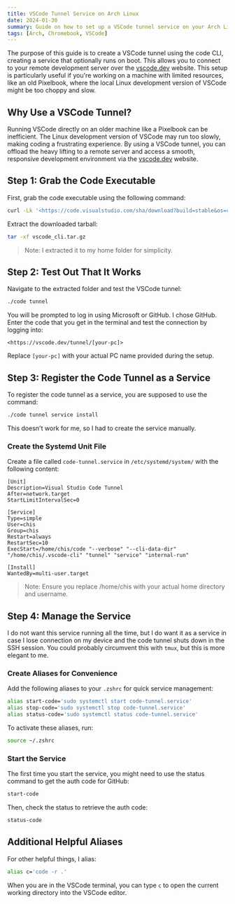 ```yaml
---
title: VSCode Tunnel Service on Arch Linux
date: 2024-01-30
summary: Guide on how to set up a VSCode tunnel service on your Arch Linux system, allowing you to connect to your remote development server seamlessly through the https://vscode.dev/ website.
tags: [Arch, Chromebook, VSCode]
---
```


The purpose of this guide is to create a VSCode tunnel using the code CLI, creating a service that optionally runs on boot. This allows you to connect to your remote development server over the [vscode.dev](https://vscode.dev/) website. This setup is particularly useful if you're working on a machine with limited resources, like an old Pixelbook, where the local Linux development version of VSCode might be too choppy and slow.

## Why Use a VSCode Tunnel?

Running VSCode directly on an older machine like a Pixelbook can be inefficient. The Linux development version of VSCode may run too slowly, making coding a frustrating experience. By using a VSCode tunnel, you can offload the heavy lifting to a remote server and access a smooth, responsive development environment via the [vscode.dev](https://vscode.dev/) website.

## Step 1: Grab the Code Executable

First, grab the code executable using the following command:

```bash
curl -Lk '<https://code.visualstudio.com/sha/download?build=stable&os=cli-alpine-x64>' --output vscode_cli.tar.gz
```

Extract the downloaded tarball:

```bash
tar -xf vscode_cli.tar.gz
```

> Note: I extracted it to my home folder for simplicity.
> 

## Step 2: Test Out That It Works

Navigate to the extracted folder and test the VSCode tunnel:

```bash
./code tunnel
```

You will be prompted to log in using Microsoft or GitHub. I chose GitHub. Enter the code that you get in the terminal and test the connection by logging into:

```
<https://vscode.dev/tunnel/[your-pc]>
```

Replace `[your-pc]` with your actual PC name provided during the setup.

## Step 3: Register the Code Tunnel as a Service

To register the code tunnel as a service, you are supposed to use the command:

```bash
./code tunnel service install
```

This doesn't work for me, so I had to create the service manually.

### Create the Systemd Unit File

Create a file called `code-tunnel.service` in `/etc/systemd/system/` with the following content:

```
[Unit]
Description=Visual Studio Code Tunnel
After=network.target
StartLimitIntervalSec=0

[Service]
Type=simple
User=chis
Group=chis
Restart=always
RestartSec=10
ExecStart=/home/chis/code "--verbose" "--cli-data-dir" "/home/chis/.vscode-cli" "tunnel" "service" "internal-run"

[Install]
WantedBy=multi-user.target
```

> Note: Ensure you replace /home/chis with your actual home directory and username.
> 

## Step 4: Manage the Service

I do not want this service running all the time, but I do want it as a service in case I lose connection on my device and the code tunnel shuts down in the SSH session. You could probably circumvent this with `tmux`, but this is more elegant to me.

### Create Aliases for Convenience

Add the following aliases to your `.zshrc` for quick service management:

```bash
alias start-code='sudo systemctl start code-tunnel.service'
alias stop-code='sudo systemctl stop code-tunnel.service'
alias status-code='sudo systemctl status code-tunnel.service'
```

To activate these aliases, run:

```bash
source ~/.zshrc
```

### Start the Service

The first time you start the service, you might need to use the status command to get the auth code for GitHub:

```bash
start-code
```

Then, check the status to retrieve the auth code:

```bash
status-code
```

## Additional Helpful Aliases

For other helpful things, I alias:

```bash
alias c='code -r .'
```

When you are in the VSCode terminal, you can type `c` to open the current working directory into the VSCode editor.
